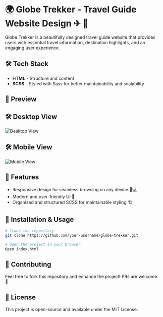 # 🌍 Globe Trekker - Travel Guide Website Design ✈ 🧳

Globe Trekker is a beautifully designed travel guide website that provides users with essential travel information, destination highlights, and an engaging user experience.

## 🛠 Tech Stack
- **HTML** - Structure and content
- **SCSS** - Styled with Sass for better maintainability and scalability

## 📸 Preview

## 🛠 Desktop View
![Desktop View](path/to/desktop-view-image.png)

## 🛠 Mobile View
![Mobile View](path/to/mobile-view-image.png)

## 🚀 Features
- Responsive design for seamless browsing on any device 📱💻
- Modern and user-friendly UI 🎨
- Organized and structured SCSS for maintainable styling 🏗


## 📂 Installation & Usage
```sh
# Clone the repository
git clone https://github.com/your-username/globe-trekker.git

# Open the project in your browser
Open index.html
```

## 🙌 Contributing
Feel free to fork this repository and enhance the project! PRs are welcome. 🎉

## 📜 License
This project is open-source and available under the MIT License.
